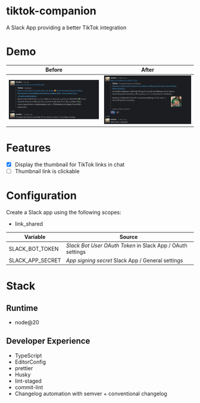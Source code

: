 # tiktok-companion

A Slack App providing a better TikTok integration

# Demo

Before|After
-|-
<img src="demo/before.png" alt="Before" />|<img src="demo/after.png" alt="After" />

# Features

- [x] Display the thumbnail for TikTok links in chat
- [ ] Thumbnail link is clickable

# Configuration

Create a Slack app using the following scopes:

- link_shared


Variable|Source
-|-
SLACK_BOT_TOKEN|_Slack Bot User OAuth Token_ in Slack App / OAuth settings
SLACK_APP_SECRET|_App signing secret_ Slack App / General settings

# Stack

## Runtime

- node@20

## Developer Experience

- TypeScript
- EditorConfig
- prettier
- Husky
- lint-staged
- commit-lint
- Changelog automation with semver + conventional changelog
